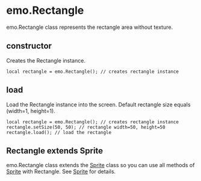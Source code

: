 # emo.Rectangle #

emo.Rectangle class represents the rectangle area without texture.

## constructor ##

Creates the Rectangle instance.

```
local rectangle = emo.Rectangle(); // creates rectangle instance
```

## load ##

Load the Rectangle instance into the screen. Default rectangle size equals (width=1, height=1).

```
local rectangle = emo.Rectangle(); // creates rectangle instance
rectangle.setSize(50, 50); // rectangle width=50, height=50
rectangle.load(); // load the rectangle
```

## Rectangle extends Sprite ##

emo.Rectangle class extends the [Sprite](Sprite.md) class so you can use all methods of [Sprite](Sprite.md) with Rectangle. See [Sprite](Sprite.md) for details.